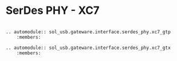 # SerDes PHY - XC7

```{eval-rst}

.. automodule:: sol_usb.gateware.interface.serdes_phy.xc7_gtp
	:members:

.. automodule:: sol_usb.gateware.interface.serdes_phy.xc7_gtx
	:members:

```
